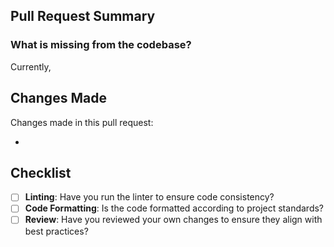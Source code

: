 ## Pull Request Summary

### What is missing from the codebase?

Currently,

## Changes Made

Changes made in this pull request:

-

## Checklist

-   [ ] **Linting**: Have you run the linter to ensure code consistency?
-   [ ] **Code Formatting**: Is the code formatted according to project standards?
-   [ ] **Review**: Have you reviewed your own changes to ensure they align with best practices?
